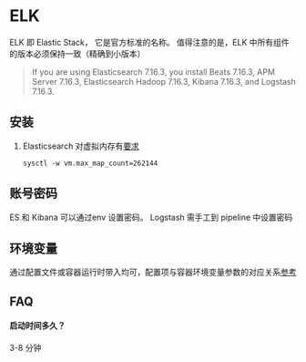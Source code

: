 # ELK

ELK 即 Elastic Stack， 它是官方标准的名称。
值得注意的是，ELK 中所有组件的版本必须保持一致（精确到小版本）

> If you are using Elasticsearch 7.16.3, you install Beats 7.16.3, APM Server 7.16.3, Elasticsearch Hadoop 7.16.3, Kibana 7.16.3, and Logstash 7.16.3.

## 安装

1. Elasticsearch 对虚拟内存有[要求](https://www.elastic.co/guide/en/elasticsearch/reference/current/vm-max-map-count.html)
    ```
    sysctl -w vm.max_map_count=262144
    ```

## 账号密码

ES 和 Kibana 可以通过env 设置密码。 Logstash 需手工到 pipeline 中设置密码

## 环境变量

通过配置文件或容器运行时带入均可，配置项与容器环境变量参数的对应关系[参考](https://www.elastic.co/guide/en/logstash/current/docker-config.html#docker-env-config)

## FAQ

#### 启动时间多久？

3-8 分钟

